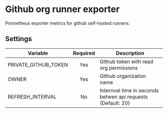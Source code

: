 # Github org runner exporter

Prometheus exporter metrics for github self-hosted runners.

## Settings

| Variable             | Required | Description |
|----------------------|:--------:|----------------------------------------|
| PRIVATE_GITHUB_TOKEN | Yes      | Github token with read org permissions
| OWNER                | Yes      | Github organization name
| REFRESH_INTERVAL     | No       | Internval time in seconds betwen api requests (Default: 20)
